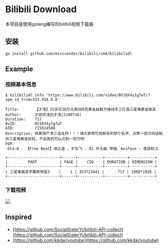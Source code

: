 # Bilibili Download
本项目是使用golang编写的bilibili视频下载器

## 安装
```shell
go install github.com/misssonder/bilibili/cmd/bilibilidl
```

## Example
### 视频基本信息
```shell
$ bilibilidl info 'https://www.bilibili.com/video/BV16X4y1g7wT/?spm_id_from=333.934.0.0'

Title:       【才浅】15天花20万元用500克黄金敲数万锤纯手工打造三星堆黄金面具
Author:      才疏学浅的才浅(2200736)
Duration:    717
BvID:        BV16X4y1g7wT
AID:         715024588
Description: 倾家荡产求三连支持！！！请大家帮忙给新系列想个名字，点赞一百万的话制作三星堆黄金权杖，不会真的可以点到一百万吧
bgm:
-Old-B - 【Free Beat】侠之道 、于剑飞 - 01 片头曲 帝陵、AniFace - 夜辞秋江

+-----------------------+------+-----------+----------+-----------+
|         PART          | PAGE |    CID    | DURATION | DIMENSION |
+-----------------------+------+-----------+----------+-----------+
| 三星堆面具字幕修改版3    |    1 | 323723441 |      717 | 1080*1920 |
+-----------------------+------+-----------+----------+-----------+
```
### 下载视频
![](images/example_download.gif)
## Inspired
- [https://github.com/SocialSisterYi/bilibili-API-collect](https://github.com/SocialSisterYi/bilibili-API-collect)
- [https://github.com/kkdai/youtube](https://github.com/kkdai/youtube)
